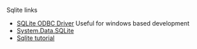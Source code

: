 Sqlite links

* [SQLite ODBC Driver](http://www.ch-werner.de/sqliteodbc/) Useful for windows based development
* [System.Data.SQLite](https://system.data.sqlite.org/index.html/doc/trunk/www/index.wiki)
* [Sqlite tutorial](https://www.sqlitetutorial.net/)


